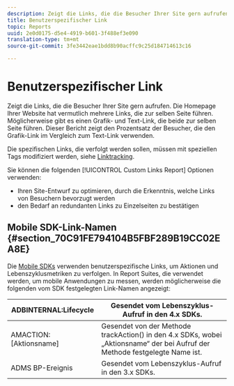 ```yaml
---
description: Zeigt die Links, die die Besucher Ihrer Site gern aufrufen. Die Homepage Ihrer Website hat vermutlich mehrere Links, die zur selben Seite führen. Möglicherweise gibt es einen Grafik- und Text-Link, die beide zur selben Seite führen. Dieser Bericht zeigt den Prozentsatz der Besucher, die den Grafik-Link im Vergleich zum Text-Link verwenden.
title: Benutzerspezifischer Link
topic: Reports
uuid: 2e0d0175-d5e4-4919-b601-3f488ef3e090
translation-type: tm+mt
source-git-commit: 3fe3442eae1bdd8b90acffc9c25d184714613c16

---
```



# Benutzerspezifischer Link

Zeigt die Links, die die Besucher Ihrer Site gern aufrufen. Die Homepage Ihrer Website hat vermutlich mehrere Links, die zur selben Seite führen. Möglicherweise gibt es einen Grafik- und Text-Link, die beide zur selben Seite führen. Dieser Bericht zeigt den Prozentsatz der Besucher, die den Grafik-Link im Vergleich zum Text-Link verwenden.

Die spezifischen Links, die verfolgt werden sollen, müssen mit speziellen Tags modifiziert werden, siehe [Linktracking](https://docs.adobe.com/content/help/de-DE/analytics/implementation/javascript-implementation/variables-analytics-reporting/config-var/s-linktrackvars.html).

Sie können die folgenden [!UICONTROL Custom Links Report] Optionen verwenden:

* Ihren Site-Entwurf zu optimieren, durch die Erkenntnis, welche Links von Besuchern bevorzugt werden
* den Bedarf an redundanten Links zu Einzelseiten zu bestätigen

## Mobile SDK-Link-Namen  {#section_70C91FE794104B5FBF289B19CC02EA8E}

Die [Mobile SDKs](https://docs.adobe.com/content/help/de-DE/mobile-services/using/home.html) verwenden benutzerspezifische Links, um Aktionen und Lebenszyklusmetriken zu verfolgen. In Report Suites, die verwendet werden, um mobile Anwendungen zu messen, werden möglicherweise die folgenden vom SDK festgelegten Link-Namen angezeigt:

| ADBINTERNAL:Lifecycle | Gesendet vom Lebenszyklus-Aufruf in den 4.x SDKs. |
|---|---|
| AMACTION:[Aktionsname] | Gesendet von der Methode trackAction() in den 4.x SDKs, wobei „Aktionsname“ der bei Aufruf der Methode festgelegte Name ist. |
| ADMS BP-Ereignis | Gesendet vom Lebenszyklus-Aufruf in den 3.x SDKs. |


